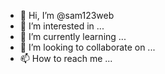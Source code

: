 - 👋 Hi, I’m @sam123web
- 👀 I’m interested in ...
- 🌱 I’m currently learning ...
- 💞️ I’m looking to collaborate on ...
- 📫 How to reach me ...

<!---
sam123web/sam123web is a ✨ special ✨ repository because its `README.md` (this file) appears on your GitHub profile.
You can click the Preview link to take a look at your changes.
--->
